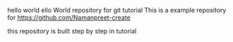 hello world ello World repository for git tutorial This is a example repository for https://github.com/Namanpreet-create

this repository is built step by step in tutorial
